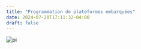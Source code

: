 ```yaml
---
title: "Programmation de plateformes embarquées"
date: 2024-07-20T17:11:32-04:00
draft: false
---
```


![pi](/420-314/images/pi.png)
